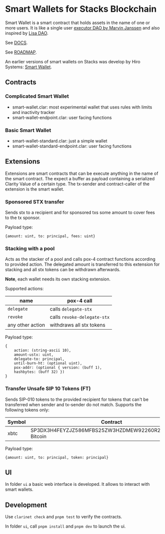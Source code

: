 # Smart Wallets for Stacks Blockchain

Smart Wallet is a smart contract that holds assets in the name of one or more users. It is like a single user [executor DAO by Marvin Janssen](https://github.com/MarvinJanssen/executor-dao) and also inspired by [Lisa DAO](https://github.com/lisalab-io/liquid-stacking).

See [DOCS](https://stackerspool.gitbook.io/smart-wallet/).

See [ROADMAP](ROADMAP).

An earlier versions of smart wallets on Stacks was develop by Hiro Systems: [Smart Wallet](https://github.com/hirosystems/smart-wallet).

## Contracts

### Complicated Smart Wallet

- smart-wallet.clar: most experimental wallet that uses rules with limits and inactivity tracker
- smart-wallet-endpoint.clar: user facing functions

### Basic Smart Wallet

- smart-wallet-standard.clar: just a simple wallet
- smart-wallet-standard-endpoint.clar: user facing functions

## Extensions

Extensions are smart contracts that can be execute anything in the name of the smart contract. The expect a buffer as payload containing a serialized Clarity Value of a certain type. The tx-sender and contract-caller of the extension is the smart wallet.

### Sponsored STX transfer

Sends stx to a recipient and for sponsored txs some amount to cover fees to the tx sponsor.

Payload type:

```
{amount: uint, to: principal, fees: uint}
```

### Stacking with a pool

Acts as the stacker of a pool and calls pox-4 contract functions according to provided action. The delegated amount is transferred to this extension for stacking and all stx tokens can be withdrawn afterwards.

**Note**, each wallet needs its own stacking extension.

Supported actions:

| name             | pox-4 call                  |
| ---------------- | --------------------------- |
| `delegate`       | calls `delegate-stx`        |
| `revoke`         | calls `revoke-delegate-stx` |
| any other action | withdraws all stx tokens    |

Payload type:

```
{
    action: (string-ascii 10),
    amount-ustx: uint,
    delegate-to: principal,
    until-burn-ht: (optional uint),
    pox-addr: (optional { version: (buff 1),
    hashbytes: (buff 32) })
}
```

### Transfer Unsafe SIP 10 Tokens (FT)

Sends SIP-010 tokens to the provided recipient for tokens that can't be transferred when sender and tx-sender do not match. Supports the following tokens only:

| Symbol | Contract                                                  |
| ------ | --------------------------------------------------------- |
| xbtc   | SP3DX3H4FEYZJZ586MFBS25ZW3HZDMEW92260R2PR.Wrapped-Bitcoin |

Payload type:

```
{amount: uint, to: principal, token: principal}
```

## UI

In folder `ui` a basic web interface is developed. It allows to interact with smart wallets.

## Development

Use `clarinet check` and `pnpm test` to verify the contracts.

In folder `ui`, call `pnpm install` and `pnpm dev` to launch the ui.